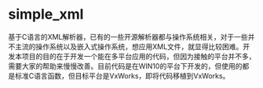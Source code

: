 # simple_xml
基于C语言的XML解析器，已有的一些开源解析器都与操作系统相关，对于一些并不主流的操作系统以及嵌入式操作系统，想应用XML文件，就显得比较困难。开发本项目的目的在于开发一个能在多平台应用的代码，但因为接触的平台并不多，需要大家的帮助来慢慢改善。目前代码是在WIN10的平台下开发的，但使用的都是标准C语言函数，但目标平台是VxWorks，即将代码移植到VxWorks。
